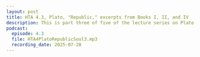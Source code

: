 ```yaml
---
layout: post
title: HTA 4.3, Plato, "Republic," excerpts from Books I, II, and IV
description: This is part three of five of the lecture series on Plato's "Republic," excerpts from Books I, II, and IV.
podcast:
  episode: 4.3
  file: HTA4PlatoRepublicSoul3.mp3
  recording_date: 2025-07-28
---
```

